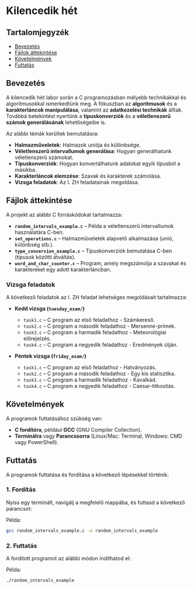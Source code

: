 # Kilencedik hét

## Tartalomjegyzék
- [Bevezetés](#bevezetés)
- [Fájlok áttekintése](#fájlok-áttekintése)
- [Követelmények](#követelmények)
- [Futtatás](#futtatás)

## Bevezetés
A kilencedik hét labor során a C programozásban mélyebb technikákkal és algoritmusokkal ismerkedtünk meg. A fókuszban az **algoritmusok** és a **karakterláncok manipulálása**, valamint az **adatkezelési technikák** álltak. Továbbá betekintést nyertünk a **típuskonverziók** és a **véletlenszerű számok generálásának** lehetőségeibe is.

Az alábbi témák kerültek bemutatásra:
- **Halmazműveletek**: Halmazok uniója és különbsége.
- **Véletlenszerű intervallumok generálása**: Hogyan generálhatunk véletlenszerű számokat.
- **Típuskonverziók**: Hogyan konvertálhatunk adatokat egyik típusból a másikba.
- **Karakterláncok elemzése**: Szavak és karakterek számolása.
- **Vizsga feladatok**: Az I. ZH feladatainak megoldása.

## Fájlok áttekintése
A projekt az alábbi C forráskódokat tartalmazza:

- **`random_intervals_example.c`** – Példa a véletlenszerű intervallumok használatára C-ben.
- **`set_operations.c`** – Halmazműveletek alapvető alkalmazása (unió, különbség stb.).
- **`type_conversion_example.c`** – Típuskonverziók bemutatása C-ben (típusok közötti átváltás).
- **`word_and_char_counter.c`** – Program, amely megszámolja a szavakat és karaktereket egy adott karakterláncban.

### Vizsga feladatok
A következő feladatok az I. ZH feladat lehetséges megoldásait tartalmazza:

- **Kedd vizsga (`tuesday_exam/`)**
  - `task1.c` – C program az első feladathoz - Számkereső.
  - `task2.c` – C program a második feladathoz - Mersenne-prímek.
  - `task3.c` – C program a harmadik feladathoz - Meteorológiai előrejelzés.
  - `task4.c` – C program a negyedik feladathoz - Eredmények útján.

- **Péntek vizsga (`friday_exam/`)**
  - `task1.c` – C program az első feladathoz - Hatványozás.
  - `task2.c` – C program a második feladathoz - Egy kis statisztika.
  - `task3.c` – C program a harmadik feladathoz - Kavalkád.
  - `task4.c` – C program a negyedik feladathoz - Caesar-titkosítás.


## Követelmények
A programok futtatásához szükség van:
- **C fordítóra**, például **GCC** (GNU Compiler Collection).
- **Terminálra** vagy **Parancssorra** (Linux/Mac: Terminal, Windows: CMD vagy PowerShell).

## Futtatás
A programok futtatása és fordítása a következő lépésekkel történik:

### **1. Fordítás**
Nyiss egy terminált, navigálj a megfelelő mappába, és futtasd a következő parancsot:

Példa:
```bash
gcc random_intervals_example.c -o random_intervals_example
```

### **2. Futtatás**

A fordított programot az alábbi módon indíthatod el:

Példa:
```bash
./random_intervals_example
```